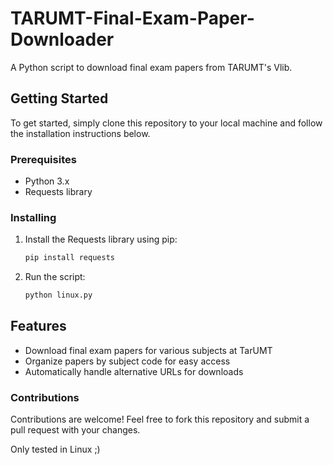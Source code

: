 # TARUMT-Final-Exam-Paper-Downloader
A Python script to download final exam papers from TARUMT's Vlib.

## Getting Started

To get started, simply clone this repository to your local machine and follow the installation instructions below.

### Prerequisites

- Python 3.x
- Requests library

### Installing
1. Install the Requests library using pip:

   ```bash
   pip install requests
   ```
      
2. Run the script:

   ```bash
   python linux.py
   ```

## Features

- Download final exam papers for various subjects at TarUMT
- Organize papers by subject code for easy access
- Automatically handle alternative URLs for downloads


### Contributions
Contributions are welcome! Feel free to fork this repository and submit a pull request with your changes.

Only tested in Linux ;)
